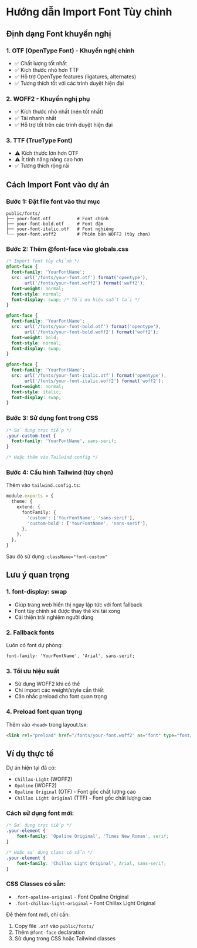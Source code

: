 # Hướng dẫn Import Font Tùy chỉnh

## Định dạng Font khuyến nghị

### 1. **OTF (OpenType Font) - Khuyến nghị chính**
- ✅ Chất lượng tốt nhất
- ✅ Kích thước nhỏ hơn TTF
- ✅ Hỗ trợ OpenType features (ligatures, alternates)
- ✅ Tương thích tốt với các trình duyệt hiện đại

### 2. **WOFF2 - Khuyến nghị phụ**
- ✅ Kích thước nhỏ nhất (nén tốt nhất)
- ✅ Tải nhanh nhất
- ✅ Hỗ trợ tốt trên các trình duyệt hiện đại

### 3. **TTF (TrueType Font)**
- ⚠️ Kích thước lớn hơn OTF
- ⚠️ Ít tính năng nâng cao hơn
- ✅ Tương thích rộng rãi

## Cách Import Font vào dự án

### Bước 1: Đặt file font vào thư mục
```
public/fonts/
├── your-font.otf          # Font chính
├── your-font-bold.otf     # Font đậm
├── your-font-italic.otf   # Font nghiêng
└── your-font.woff2        # Phiên bản WOFF2 (tùy chọn)
```

### Bước 2: Thêm @font-face vào globals.css

```css
/* Import font tùy chỉnh */
@font-face {
  font-family: 'YourFontName';
  src: url('/fonts/your-font.otf') format('opentype'),
       url('/fonts/your-font.woff2') format('woff2');
  font-weight: normal;
  font-style: normal;
  font-display: swap; /* Tối ưu hiệu suất tải */
}

@font-face {
  font-family: 'YourFontName';
  src: url('/fonts/your-font-bold.otf') format('opentype'),
       url('/fonts/your-font-bold.woff2') format('woff2');
  font-weight: bold;
  font-style: normal;
  font-display: swap;
}

@font-face {
  font-family: 'YourFontName';
  src: url('/fonts/your-font-italic.otf') format('opentype'),
       url('/fonts/your-font-italic.woff2') format('woff2');
  font-weight: normal;
  font-style: italic;
  font-display: swap;
}
```

### Bước 3: Sử dụng font trong CSS

```css
/* Sử dụng trực tiếp */
.your-custom-text {
  font-family: 'YourFontName', sans-serif;
}

/* Hoặc thêm vào Tailwind config */
```

### Bước 4: Cấu hình Tailwind (tùy chọn)

Thêm vào `tailwind.config.ts`:

```typescript
module.exports = {
  theme: {
    extend: {
      fontFamily: {
        'custom': ['YourFontName', 'sans-serif'],
        'custom-bold': ['YourFontName', 'sans-serif'],
      },
    },
  },
}
```

Sau đó sử dụng: `className="font-custom"`

## Lưu ý quan trọng

### 1. **font-display: swap**
- Giúp trang web hiển thị ngay lập tức với font fallback
- Font tùy chỉnh sẽ được thay thế khi tải xong
- Cải thiện trải nghiệm người dùng

### 2. **Fallback fonts**
Luôn có font dự phòng:
```css
font-family: 'YourFontName', 'Arial', sans-serif;
```

### 3. **Tối ưu hiệu suất**
- Sử dụng WOFF2 khi có thể
- Chỉ import các weight/style cần thiết
- Cân nhắc preload cho font quan trọng

### 4. **Preload font quan trọng**
Thêm vào `<head>` trong layout.tsx:
```html
<link rel="preload" href="/fonts/your-font.woff2" as="font" type="font/woff2" crossorigin>
```

## Ví dụ thực tế

Dự án hiện tại đã có:
- `Chillax-Light` (WOFF2)
- `Opaline` (WOFF2)
- `Opaline Original` (OTF) - Font gốc chất lượng cao
- `Chillax Light Original` (TTF) - Font gốc chất lượng cao

### Cách sử dụng font mới:

```css
/* Sử dụng trực tiếp */
.your-element {
    font-family: 'Opaline Original', 'Times New Roman', serif;
}

/* Hoặc sử dụng class có sẵn */
.your-element {
    font-family: 'Chillax Light Original', Arial, sans-serif;
}
```

### CSS Classes có sẵn:
- `.font-opaline-original` - Font Opaline Original
- `.font-chillax-light-original` - Font Chillax Light Original

Để thêm font mới, chỉ cần:
1. Copy file `.otf` vào `public/fonts/`
2. Thêm `@font-face` declaration
3. Sử dụng trong CSS hoặc Tailwind classes 